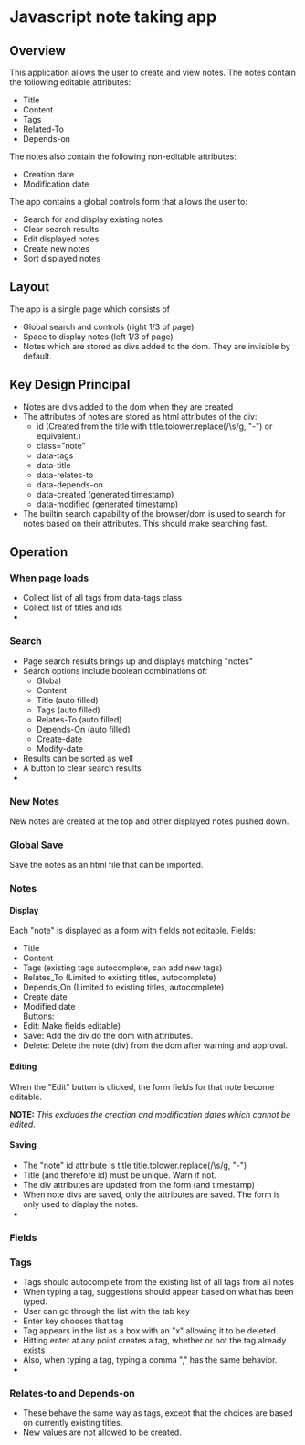 # Javascript note taking app

## Overview
This application allows the user to create and view notes. The notes 
contain the following editable attributes:  
- Title
- Content
- Tags
- Related-To
- Depends-on

The notes also contain the following non-editable attributes:  
- Creation date
- Modification date
  
The app contains a global controls form that allows the user to:  
- Search for and display existing notes
- Clear search results
- Edit displayed notes
- Create new notes
- Sort displayed notes

## Layout
The app is a single page which consists of  
- Global search and controls (right 1/3 of page)
- Space to display notes (left 1/3 of page)
- Notes which are stored as divs added to the dom. They are invisible by default.
  
## Key Design Principal
- Notes are divs added to the dom when they are created
- The attributes of notes are stored as html attributes of the div:
  - id (Created from the title with title.tolower.replace(/\s/g, "-") or equivalent.)
  - class="note"
  - data-tags
  - data-title
  - data-relates-to
  - data-depends-on
  - data-created (generated timestamp)
  - data-modified (generated timestamp)
- The builtin search capability of the browser/dom is used to search for notes based on their attributes.
  This should make searching fast.
  
## Operation

### When page loads
- Collect list of all tags from data-tags class
- Collect list of titles and ids
- 
### Search
- Page search results brings up and displays matching "notes"
- Search options include boolean combinations of:
  - Global
  - Content
  - Title (auto filled)
  - Tags (auto filled)
  - Relates-To (auto filled)
  - Depends-On (auto filled)
  - Create-date
  - Modify-date
- Results can be sorted as well
- A button to clear search results
- 
### New Notes
New notes are created at the top and other displayed notes pushed down.  

### Global Save
Save the notes as an html file that can be imported.  

### Notes
#### Display
Each "note" is displayed as a form with fields not editable.
Fields:  
- Title
- Content
- Tags (existing tags autocomplete, can add new tags)
- Relates_To (Limited to existing titles, autocomplete)
- Depends_On (Limited to existing titles, autocomplete)
- Create date
- Modified date  
Buttons:  
- Edit: Make fields editable)
- Save: Add the div do the dom with attributes.
- Delete: Delete the note (div) from the dom after warning and approval.
  
#### Editing
When the "Edit" button is clicked, the form fields for that note become editable.

**NOTE:** _This excludes the creation and modification dates which cannot be edited._

#### Saving
- The "note" id attribute is title title.tolower.replace(/\s/g, "-")
- Title (and therefore id) must be unique. Warn if not.
- The div attributes are updated from the form (and timestamp)
- When note divs are saved, only the attributes are saved. The form is only used to display the notes.
- 
### Fields
### Tags
- Tags should autocomplete from the existing list of all tags from all notes
- When typing a tag, suggestions should appear based on what has been typed.
- User can go through the list with the tab key
- Enter key chooses that tag
- Tag appears in the list as a box with an "x" allowing it to be deleted.
- Hitting enter at any point creates a tag, whether or not the tag already exists
- Also, when typing a tag, typing a comma "," has the same behavior.
- 
### Relates-to and Depends-on
- These behave the same way as tags, except that the choices are based on
  currently existing titles.
- New values are not allowed to be created.